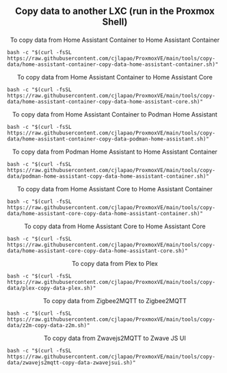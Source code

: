 <h2><p align="center">Copy data to another LXC (run in the Proxmox Shell)</p></h2>
<div align="center"> To copy data from Home Assistant Container to Home Assistant Container </div>

```
bash -c "$(curl -fsSL https://raw.githubusercontent.com/cjlapao/ProxmoxVE/main/tools/copy-data/home-assistant-container-copy-data-home-assistant-container.sh)"
```

<div align="center"> To copy data from Home Assistant Container to Home Assistant Core </div>

```
bash -c "$(curl -fsSL https://raw.githubusercontent.com/cjlapao/ProxmoxVE/main/tools/copy-data/home-assistant-container-copy-data-home-assistant-core.sh)"
```

<div align="center"> To copy data from Home Assistant Container to Podman Home Assistant </div>

```
bash -c "$(curl -fsSL https://raw.githubusercontent.com/cjlapao/ProxmoxVE/main/tools/copy-data/home-assistant-container-copy-data-podman-home-assistant.sh)"
```

<div align="center"> To copy data from Podman Home Assistant to Home Assistant Container </div>

```
bash -c "$(curl -fsSL https://raw.githubusercontent.com/cjlapao/ProxmoxVE/main/tools/copy-data/podman-home-assistant-copy-data-home-assistant-container.sh)"
```

<div align="center"> To copy data from Home Assistant Core to Home Assistant Container </div>

```
bash -c "$(curl -fsSL https://raw.githubusercontent.com/cjlapao/ProxmoxVE/main/tools/copy-data/home-assistant-core-copy-data-home-assistant-container.sh)"
```

<div align="center"> To copy data from Home Assistant Core to Home Assistant Core </div>

```
bash -c "$(curl -fsSL https://raw.githubusercontent.com/cjlapao/ProxmoxVE/main/tools/copy-data/home-assistant-core-copy-data-home-assistant-core.sh)"
```

<div align="center"> To copy data from Plex to Plex </div>

```
bash -c "$(curl -fsSL https://raw.githubusercontent.com/cjlapao/ProxmoxVE/main/tools/copy-data/plex-copy-data-plex.sh)"
```

<div align="center"> To copy data from Zigbee2MQTT to Zigbee2MQTT </div>

```
bash -c "$(curl -fsSL https://raw.githubusercontent.com/cjlapao/ProxmoxVE/main/tools/copy-data/z2m-copy-data-z2m.sh)"
```

<div align="center"> To copy data from Zwavejs2MQTT to Zwave JS UI </div>

```
bash -c "$(curl -fsSL https://raw.githubusercontent.com/cjlapao/ProxmoxVE/main/tools/copy-data/zwavejs2mqtt-copy-data-zwavejsui.sh)"
```
